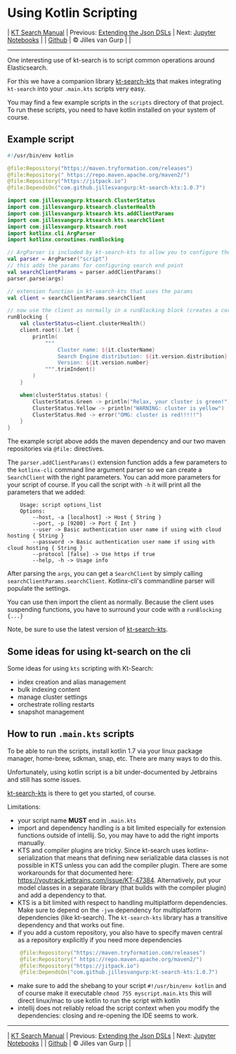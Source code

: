 # Using Kotlin Scripting 

| [KT Search Manual](README.md) | Previous: [Extending the Json DSLs](ExtendingTheDSL.md) | Next: [Jupyter Notebooks](Jupyter.md) |
| [Github](https://github.com/jillesvangurp/kt-search) | &copy; Jilles van Gurp |  |

---                

One interesting use of kt-search is to script common operations around Elasticsearch.

For this we have a companion library [kt-search-kts](https://github.com/jillesvangurp/kt-search-kts/) 
that makes integrating `kt-search` into your `.main.kts` scripts very easy.

You may find a few example scripts in the `scripts` directory of that project. To run these scripts,
you need to have kotlin installed on your system of course.

## Example script

```kotlin
#!/usr/bin/env kotlin

@file:Repository("https://maven.tryformation.com/releases")
@file:Repository(" https://repo.maven.apache.org/maven2/")
@file:Repository("https://jitpack.io")
@file:DependsOn("com.github.jillesvangurp:kt-search-kts:1.0.7")

import com.jillesvangurp.ktsearch.ClusterStatus
import com.jillesvangurp.ktsearch.clusterHealth
import com.jillesvangurp.ktsearch.kts.addClientParams
import com.jillesvangurp.ktsearch.kts.searchClient
import com.jillesvangurp.ktsearch.root
import kotlinx.cli.ArgParser
import kotlinx.coroutines.runBlocking

// ArgParser is included by kt-search-kts to allow you to configure the search endpoint
val parser = ArgParser("script")
// this adds the params for configuring search end point
val searchClientParams = parser.addClientParams()
parser.parse(args)

// extension function in kt-search-kts that uses the params
val client = searchClientParams.searchClient

// now use the client as normally in a runBlocking block (creates a coroutine)
runBlocking {
    val clusterStatus=client.clusterHealth()
    client.root().let {
        println(
            """
                Cluster name: ${it.clusterName}
                Search Engine distribution: ${it.version.distribution}
                Version: ${it.version.number}
            """.trimIndent()
        )
    }

    when(clusterStatus.status) {
        ClusterStatus.Green -> println("Relax, your cluster is green!")
        ClusterStatus.Yellow -> println("WARNING: cluster is yellow")
        ClusterStatus.Red -> error("OMG: cluster is red!!!!!")
    }
}
```

The example script above adds the maven dependency and our two maven repositories
via `@file:` directives. 

The `parser.addClientParams()` extension function adds a few parameters to the 
`kotlinx-cli` command line argument parser so we can create a `SearchClient` with the
right parameters. You can add more parameters for your script of course. If you call the script with `-h`
it will print all the parameters that we added:

```
    Usage: script options_list
    Options: 
        --host, -a [localhost] -> Host { String }
        --port, -p [9200] -> Port { Int }
        --user -> Basic authentication user name if using with cloud hosting { String }
        --password -> Basic authentication user name if using with cloud hosting { String }
        --protocol [false] -> Use https if true 
        --help, -h -> Usage info         
```

After parsing the `args`, you can get a `SearchClient` by simply calling
`searchClientParams.searchClient`. Kotlinx-cli's commandline parser will populate the settings.    

You can use then import the client as normally. Because the client uses suspending
 functions, you have to surround your code with a `runBlocking {...}`
 
Note, be sure to use the latest version of [kt-search-kts](https://github.com/jillesvangurp/kt-search-kts/).

## Some ideas for using kt-search on the cli

Some ideas for using `kts` scripting with Kt-Search:

- index creation and alias management
- bulk indexing content
- manage cluster settings
- orchestrate rolling restarts
- snapshot management

## How to run `.main.kts` scripts

To be able to run the scripts, install kotlin 1.7 via your linux package manager, 
home-brew, sdkman, snap, etc. There are many ways to do this.
            
Unfortunately, using kotlin script is a bit under-documented by Jetbrains and still has some issues.

[kt-search-kts](https://github.com/jillesvangurp/kt-search-kts/) is there to get you started, of course.

Limitations:

- your script name **MUST** end in `.main.kts`
- import and dependency handling is a bit limited especially for extension functions outside of 
  intellij. So, you may have to add the right imports manually.
- KTS and compiler plugins are tricky. Since kt-search uses kotlinx-serialization 
  that means that defining new serializable data classes is not possible in 
  KTS unless you can add the compiler plugin. There are some workarounds for that documented 
  here: https://youtrack.jetbrains.com/issue/KT-47384. Alternatively, put your model classes in a separate library (that builds with the compiler plugin) and add a dependency to that.             
- KTS is a bit limited with respect to handling multiplatform dependencies.
    Make sure to depend on the `-jvm` dependency for multiplatform dependencies
  (like kt-search). The `kt-search-kts` library has a transitive dependency and that 
  works out fine.
- if you add a custom repository, you also have to specify maven 
  central as a repository explicitly if you need more dependencies

```kotlin
    @file:Repository("https://maven.tryformation.com/releases")
    @file:Repository(" https://repo.maven.apache.org/maven2/")
    @file:Repository("https://jitpack.io")
    @file:DependsOn("com.github.jillesvangurp:kt-search-kts:1.0.7")
```            
- make sure to add the shebang to your script `#!/usr/bin/env kotlin` and of 
course make it executable `chmod 755 myscript.main.kts`
this will direct linux/mac to use kotlin to run the script with kotlin
- intellij does not reliably reload the script context when you 
modify the dependencies: closing and re-opening the IDE seems to work.



---

| [KT Search Manual](README.md) | Previous: [Extending the Json DSLs](ExtendingTheDSL.md) | Next: [Jupyter Notebooks](Jupyter.md) |
| [Github](https://github.com/jillesvangurp/kt-search) | &copy; Jilles van Gurp |  |